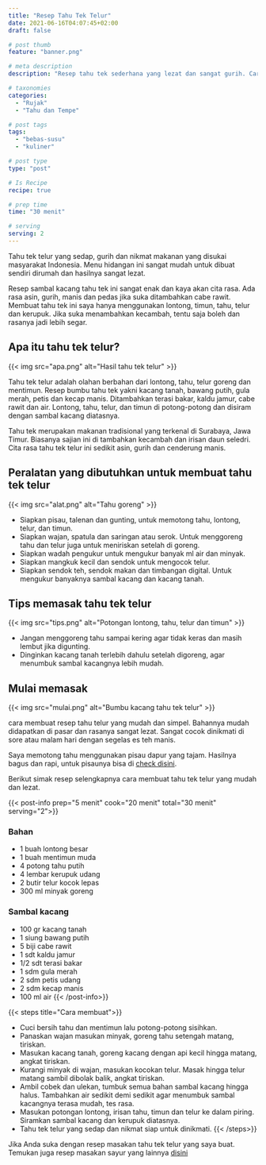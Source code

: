 ```yaml
---
title: "Resep Tahu Tek Telur"
date: 2021-06-16T04:07:45+02:00
draft: false

# post thumb
feature: "banner.png"

# meta description
description: "Resep tahu tek sederhana yang lezat dan sangat gurih. Cara membuat masakan rumahan ini sangat mudah untuk dipelajari."

# taxonomies
categories:
  - "Rujak"
  - "Tahu dan Tempe"

# post tags
tags:
  - "bebas-susu"
  - "kuliner"

# post type
type: "post"

# Is Recipe
recipe: true

# prep time
time: "30 menit"

# serving
serving: 2
---
```

Tahu tek telur yang sedap, gurih dan nikmat makanan yang disukai masyarakat Indonesia. Menu hidangan ini sangat mudah untuk dibuat sendiri dirumah dan hasilnya sangat lezat.

Resep sambal kacang tahu tek ini sangat enak dan kaya akan cita rasa. Ada rasa asin, gurih, manis dan pedas jika suka ditambahkan cabe rawit. Membuat tahu tek ini saya hanya menggunakan lontong, timun, tahu, telur dan kerupuk. Jika suka menambahkan kecambah, tentu saja boleh dan rasanya jadi lebih segar.

## Apa itu tahu tek telur?

{{< img src="apa.png" alt="Hasil tahu tek telur" >}}

Tahu tek telur adalah olahan berbahan dari lontong, tahu, telur goreng dan mentimun. Resep bumbu tahu tek yakni kacang tanah, bawang putih, gula merah, petis dan kecap manis. Ditambahkan terasi bakar, kaldu jamur, cabe rawit dan air. Lontong, tahu, telur, dan timun di potong-potong dan disiram dengan sambal kacang diatasnya.

Tahu tek merupakan makanan tradisional yang terkenal di Surabaya, Jawa Timur. Biasanya sajian ini di tambahkan kecambah dan irisan daun seledri. Cita rasa tahu tek telur ini sedikit asin, gurih dan cenderung manis.

## Peralatan yang dibutuhkan untuk membuat tahu tek telur

{{< img src="alat.png" alt="Tahu goreng" >}}

-   Siapkan pisau, talenan dan gunting, untuk memotong tahu, lontong, telur, dan timun.
-   Siapkan wajan, spatula dan saringan atau serok. Untuk menggoreng tahu dan telur juga untuk meniriskan setelah di goreng.
-   Siapkan wadah pengukur untuk mengukur banyak ml air dan minyak.
-   Siapkan mangkuk kecil dan sendok untuk mengocok telur.
-   Siapkan sendok teh, sendok makan dan timbangan digital. Untuk mengukur banyaknya sambal kacang dan kacang tanah.

## Tips memasak tahu tek telur

{{< img src="tips.png" alt="Potongan lontong, tahu, telur dan timun" >}}

-   Jangan menggoreng tahu sampai kering agar tidak keras dan masih lembut jika digunting.
-   Dinginkan kacang tanah terlebih dahulu setelah digoreng, agar menumbuk sambal kacangnya lebih mudah.

## Mulai memasak

{{< img src="mulai.png" alt="Bumbu kacang tahu tek telur" >}}

cara membuat resep tahu telur yang mudah dan simpel. Bahannya mudah didapatkan di pasar dan rasanya sangat lezat. Sangat cocok dinikmati di sore atau malam hari dengan segelas es teh manis.

Saya memotong tahu menggunakan pisau dapur yang tajam. Hasilnya bagus dan rapi, untuk pisaunya bisa di [check disini](https://s.click.aliexpress.com/e/_ABJJqr).

Berikut simak resep selengkapnya cara membuat tahu tek telur yang mudah dan lezat.

{{< post-info prep="5 menit" cook="20 menit" total="30 menit" serving="2">}}

### Bahan

-   1 buah lontong besar
-   1 buah mentimun muda
-   4 potong tahu putih
-   4 lembar kerupuk udang
-   2 butir telur kocok lepas
-   300 ml minyak goreng

### Sambal kacang

-   100 gr kacang tanah
-   1 siung bawang putih
-   5 biji cabe rawit
-   1 sdt kaldu jamur
-   1/2 sdt terasi bakar
-   1 sdm gula merah
-   2 sdm petis udang
-   2 sdm kecap manis
-   100 ml air
{{< /post-info>}}

{{< steps title="Cara membuat">}}
-   Cuci bersih tahu dan mentimun lalu potong-potong sisihkan.
-   Panaskan wajan masukan minyak, goreng tahu setengah matang, tiriskan.
-   Masukan kacang tanah, goreng kacang dengan api kecil hingga matang, angkat tiriskan.
-   Kurangi minyak di wajan, masukan kocokan telur. Masak hingga telur matang sambil dibolak balik, angkat tiriskan.
-   Ambil cobek dan ulekan, tumbuk semua bahan sambal kacang hingga halus. Tambahkan air sedikit demi sedikit agar menumbuk sambal kacangnya terasa mudah, tes rasa.
-   Masukan potongan lontong, irisan tahu, timun dan telur ke dalam piring. Siramkan sambal kacang dan kerupuk diatasnya.
-   Tahu tek telur yang sedap dan nikmat siap untuk dinikmati.
{{< /steps>}}

Jika Anda suka dengan resep masakan tahu tek telur yang saya buat. Temukan juga resep masakan sayur yang lainnya [disini](https://neztra.com/categories/rujak)